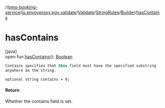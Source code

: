 //[pms-booking-service](../../../../../index.md)/[io.envoyproxy.pgv.validate](../../../index.md)/[Validate](../../index.md)/[StringRules](../index.md)/[Builder](index.md)/[hasContains](has-contains.md)

# hasContains

[java]\
open fun [hasContains](has-contains.md)(): [Boolean](https://kotlinlang.org/api/core/kotlin-stdlib/kotlin/-boolean/index.html)

```kotlin
Contains specifies that this field must have the specified substring
anywhere in the string.

```
`optional string contains = 9;`

#### Return

Whether the contains field is set.